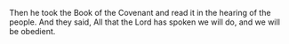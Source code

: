 Then he took the Book of the Covenant and read it in the hearing of the people. And they said, All that the Lord has spoken we will do, and we will be obedient.
